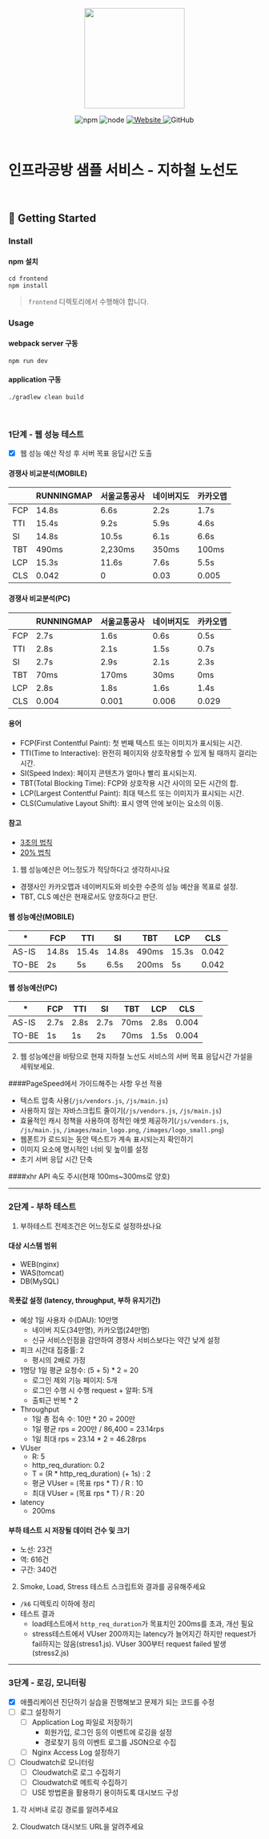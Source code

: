 <p align="center">
    <img width="200px;" src="https://raw.githubusercontent.com/woowacourse/atdd-subway-admin-frontend/master/images/main_logo.png"/>
</p>
<p align="center">
  <img alt="npm" src="https://img.shields.io/badge/npm-%3E%3D%205.5.0-blue">
  <img alt="node" src="https://img.shields.io/badge/node-%3E%3D%209.3.0-blue">
  <a href="https://edu.nextstep.camp/c/R89PYi5H" alt="nextstep atdd">
    <img alt="Website" src="https://img.shields.io/website?url=https%3A%2F%2Fedu.nextstep.camp%2Fc%2FR89PYi5H">
  </a>
  <img alt="GitHub" src="https://img.shields.io/github/license/next-step/atdd-subway-service">
</p>

<br>

# 인프라공방 샘플 서비스 - 지하철 노선도

<br>

## 🚀 Getting Started

### Install
#### npm 설치
```
cd frontend
npm install
```
> `frontend` 디렉토리에서 수행해야 합니다.

### Usage
#### webpack server 구동
```
npm run dev
```
#### application 구동
```
./gradlew clean build
```
<br>


### 1단계 - 웹 성능 테스트

- [X] 웹 성능 예산 작성 후 서버 목표 응답시간 도출


#### 경쟁사 비교분석(MOBILE)

|     | RUNNINGMAP | 서울교통공사  | 네이버지도 | 카카오맵  |
|-----|------------|---------|-------|-------|
| FCP | 14.8s      | 6.6s    | 2.2s  | 1.7s  |
| TTI | 15.4s      | 9.2s    | 5.9s  | 4.6s  |
| SI  | 14.8s      | 10.5s   | 6.1s  | 6.6s  |
| TBT | 490ms      | 2,230ms | 350ms | 100ms |
| LCP | 15.3s      | 11.6s   | 7.6s  | 5.5s  |
| CLS | 0.042      | 0       | 0.03  | 0.005 |

#### 경쟁사 비교분석(PC)

|     | RUNNINGMAP | 서울교통공사 | 네이버지도 | 카카오맵  |
|-----|------------|--------|-------|-------|
| FCP | 2.7s       | 1.6s   | 0.6s  | 0.5s  |
| TTI | 2.8s       | 2.1s   | 1.5s  | 0.7s  |
| SI  | 2.7s       | 2.9s   | 2.1s  | 2.3s  |
| TBT | 70ms       | 170ms  | 30ms  | 0ms   |
| LCP | 2.8s       | 1.8s   | 1.6s  | 1.4s  |
| CLS | 0.004      | 0.001  | 0.006 | 0.029 |

#### 용어
- FCP(First Contentful Paint): 첫 번째 텍스트 또는 이미지가 표시되는 시간.
- TTI(Time to Interactive): 완전히 페이지와 상호작용할 수 있게 될 때까지 걸리는 시간.
- SI(Speed Index): 페이지 콘텐츠가 얼마나 빨리 표시되는지.
- TBT(Total Blocking Time): FCP와 상호작용 시간 사이의 모든 시간의 합.
- LCP(Largest Contentful Paint): 최대 텍스트 또는 이미지가 표시되는 시간.
- CLS(Cumulative Layout Shift): 표시 영역 안에 보이는 요소의 이동.

#### 참고
- [3초의 법칙](https://www.thinkwithgoogle.com/intl/en-ca/marketing-strategies/app-and-mobile/mobile-page-speed-new-industry-benchmarks/)
- [20% 법칙](https://www.smashingmagazine.com/2015/09/why-performance-matters-the-perception-of-time/#the-need-for-performance-optimization-the-20-rule)

1. 웹 성능예산은 어느정도가 적당하다고 생각하시나요
- 경쟁사인 카카오맵과 네이버지도와 비슷한 수준의 성능 예산을 목표로 설정.
- TBT, CLS 예산은 현재로서도 양호하다고 판단.

#### 웹 성능예산(MOBILE)

| *     | FCP   | TTI   | SI     | TBT   | LCP   | CLS   |
|-------|-------|-------|--------|-------|-------|-------|
| AS-IS | 14.8s | 15.4s | 14.8s  | 490ms | 15.3s | 0.042 | 
| TO-BE | 2s    | 5s    | 6.5s   | 200ms | 5s    | 0.042 | 

#### 웹 성능예산(PC)

| *     | FCP  | TTI  | SI   | TBT  | LCP  | CLS   |
|-------|------|------|------|------|------|-------|
| AS-IS | 2.7s | 2.8s | 2.7s | 70ms | 2.8s | 0.004 | 
| TO-BE | 1s   | 1s   | 2s   | 70ms | 1.5s | 0.004 |

2. 웹 성능예산을 바탕으로 현재 지하철 노선도 서비스의 서버 목표 응답시간 가설을 세워보세요.

####PageSpeed에서 가이드해주는 사항 우선 적용
- 텍스트 압축 사용(`/js/vendors.js`, `/js/main.js`)
- 사용하지 않는 자바스크립트 줄이기(`/js/vendors.js`, `/js/main.js`)
- 효율적인 캐시 정책을 사용하여 정적인 애셋 제공하기(`/js/vendors.js`, `/js/main.js`, `/images/main_logo.png`, `/images/logo_small.png`)
- 웹폰트가 로드되는 동안 텍스트가 계속 표시되는지 확인하기
- 이미지 요소에 명시적인 너비 및 높이를 설정
- 초기 서버 응답 시간 단축

####xhr API 속도 주시(현재 100ms~300ms로 양호)

---


### 2단계 - 부하 테스트 
1. 부하테스트 전제조건은 어느정도로 설정하셨나요

#### 대상 시스템 범위
- WEB(nginx)
- WAS(tomcat)
- DB(MySQL)

#### 목푯값 설정 (latency, throughput, 부하 유지기간)
- 예상 1일 사용자 수(DAU): 10만명
  - 네이버 지도(34만명), 카카오맵(24만명)
  - 신규 서비스인점을 감안하여 경쟁사 서비스보다는 약간 낮게 설정
- 피크 시간대 집중률: 2
  - 평시의 2배로 가정
- 1명당 1일 평균 요청수: (5 + 5) * 2 = 20
  - 로그인 제외 기능 페이지: 5개
  - 로그인 수행 시 수행 request + 알파: 5개
  - 출퇴근 반복 * 2
- Throughput
  - 1일 총 접속 수: 10만 * 20 = 200만
  - 1일 평균 rps = 200만 / 86,400 = 23.14rps
  - 1일 최대 rps = 23.14 * 2 = 46.28rps
- VUser 
  - R: 5 
  - http_req_duration: 0.2
  - T = (R * http_req_duration) (+ 1s) : 2
  - 평균 VUser = (목표 rps * T) / R : 10
  - 최대 VUser = (목표 rps * T) / R : 20
- latency
  - 200ms
  

#### 부하 테스트 시 저장될 데이터 건수 및 크기
- 노선: 23건
- 역: 616건
- 구간: 340건



2. Smoke, Load, Stress 테스트 스크립트와 결과를 공유해주세요

- `/k6` 디렉토리 이하에 정리
- 테스트 결과
  - load테스트에서 `http_req_duration`가 목표치인 200ms를 초과, 개선 필요
  - stress테스트에서 VUser 200까지는 latency가 늘어지긴 하지만 request가 fail하지는 않음(stress1.js). VUser 300부터 request failed 발생(stress2.js)
  

---

### 3단계 - 로깅, 모니터링
- [X] 애플리케이션 진단하기 실습을 진행해보고 문제가 되는 코드를 수정
- [ ] 로그 설정하기
  - [ ] Application Log 파일로 저장하기
    - 회원가입, 로그인 등의 이벤트에 로깅을 설정
    - 경로찾기 등의 이벤트 로그를 JSON으로 수집
  - [ ] Nginx Access Log 설정하기
- [ ] Cloudwatch로 모니터링
  - [ ] Cloudwatch로 로그 수집하기
  - [ ] Cloudwatch로 메트릭 수집하기
  - [ ] USE 방법론을 활용하기 용이하도록 대시보드 구성

1. 각 서버내 로깅 경로를 알려주세요

2. Cloudwatch 대시보드 URL을 알려주세요
